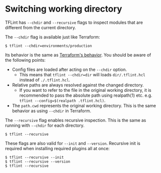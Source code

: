 # Switching working directory

TFLint has `--chdir` and `--recursive` flags to inspect modules that are different from the current directory.

The `--chdir` flag is available just like Terraform:

```console
$ tflint --chdir=environments/production
```

Its behavior is the same as [Terraform's behavior](https://developer.hashicorp.com/terraform/cli/commands#switching-working-directory-with-chdir). You should be aware of the following points:

- Config files are loaded after acting on the `--chdir` option.
  - This means that `tflint --chdir=dir` will loads `dir/.tflint.hcl` instead of `./.tflint.hcl`.
- Relative paths are always resolved against the changed directory.
  - If you want to refer to the file in the original working directory, it is recommended to pass the absolute path using realpath(1) etc. e.g. `tflint --config=$(realpath .tflint.hcl)`.
- The `path.cwd` represents the original working directory. This is the same behavior as using `--chdir` in Terraform.

The `--recursive` flag enables recursive inspection. This is the same as running with `--chdir` for each directory.

```console
$ tflint --recursive
```

These flags are also valid for `--init` and `--version`. Recursive init is required when installing required plugins all at once:

```console
$ tflint --recursive --init
$ tflint --recursive --version
$ tflint --recursive
```
